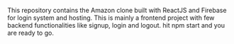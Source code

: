 This repository contains the Amazon clone built with ReactJS and Firebase for login system and hosting. This is mainly a frontend project with few backend functionalities like signup, login and logout. hit npm start and you are ready to go.
